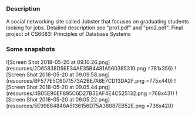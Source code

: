 ### Description
A social networking site called Jobster that focuses on graduating students looking for jobs.
Detailed description see "pro1.pdf" and "pro2.pdf".
Final project of CS6083: Principles of Database Systems
### Some snapshots
![Screen Shot 2018-05-20 at 09.10.26.png](resources/2D65838D56E34AE35B4481A560385310.png =781x356)
![Screen Shot 2018-05-20 at 09.09.58.png](resources/BF577E5C6071573A2BE7A6E7CD13DA2F.png =775x440)
![Screen Shot 2018-05-20 at 09.05.44.png](resources/4B05E90EF895C6D27B3EAF4E4C525132.png =768x431)
![Screen Shot 2018-05-20 at 09.05.22.png](resources/5E99884846A5136156D75A38087EB52E.png =736x420)

